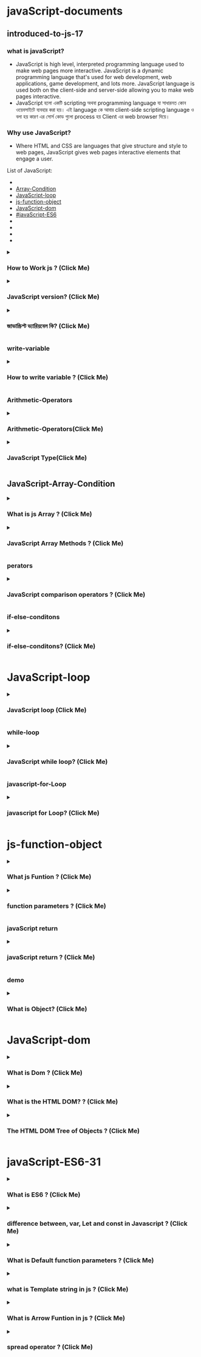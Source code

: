 ﻿# javaScript-documents 


## introduced-to-js-17


### what is javaScript?

- JavaScript is high level, interpreted programming language used to make web pages more interactive. JavaScript is a dynamic programming language that's used for web development, web applications, game development, and lots more. JavaScript language is used both on the client-side and server-side allowing you to make web pages interactive.
- JavaScript হলো একটি scripting অথবা programming language যা সাধারনত কোন ওয়েবসাইটে ব্যবহার করা হয়। এই language কে আবার client-side scripting language ও বলা হয় কারণ এর সোর্স কোড গুলো process হয় Client এর web browser দিয়ে।

### Why use JavaScript?

- Where HTML and CSS are languages that give structure and style to web pages, JavaScript gives web pages interactive elements that engage a user.

List of JavaScript:

- [](#)
- [Array-Condition](#JavaScript-Array-Condition)
- [JavaScript-loop](#JavaScript-loop)
- [js-function-object](#js-function-object) 
- [JavaScript-dom](#JavaScript-dom)  
- [#javaScript-ES6](#javaScript-ES6)  
- [](#)  
- [](#)  
- [](#)  
- [](#) 


<details>
<summary>
  <h3> How to Work js ? (Click Me)</h3>
</summary>
<br >
 reduce

```js


১। JavaScript Engine প্রথমে আপনার JavaScript Code পড়বে মানে parse করবে।
২। তারপর আপনার JavaScript Code কে পরিবর্তন করে মানে compile করে একটি machine language এ নিয়ে আসবে।
৩। তারপর এই machine language টিই আপনার কাজ করবে।


জাভাস্ক্রিপ্ট মূলত ব্রাউজারে বিভিন্ন ইভেন্ট দ্বারা পরিচালিত হয় । যেমন :

1-ক্লিক - যখন কোন ইউজার কোন বাটন বা অবজেক্টের উপরে ক্লিক করতে তখন জাভাস্ক্রিপ্ট কাজ করবে ।
2-ডাবল ক্লিক - ইউজার যখন কোন বাটন বা অবজেক্টের উপরে ডাবল ক্লিক করবে ।
3-রাইট ক্লিক - যখন ওয়েব পেজে রাইট ক্লিক করবে তখন কাজ শুরু হবে ।
-4লোড - ওয়েব পেজটি যখন ব্রাউজারে লোড হবে তখন কাজ করবে ।
-5আনলোড - যখন ওয়েব পেজ থেকে ইউজার বেরিয়ে যাবে তখন কাজ করানো যাবে ।
6-স্ক্রল - ওয়েব পেজ স্ক্রল করলে কাজ করবে ।
7-মাউস হভার - কোন ছবি বা অবজেক্টের উপরে যখন মাউস রাখা হবে তখন ও 8-জাভাস্ক্রিপ্টকে কাজ করাতে পারি ।
9-উইন্ডো রিসাইজ - ব্রাউজারের এর উইন্ডো যখন রিসাইজ করে ছোট বা বড় 10-করা হবে তখন ও কাজ করানো যায় ।
11-কীবোর্ড কী প্রেস - কোন কারনে ইউজার কীবোর্ড থেকে যখন কোন কী প্রেস করবে তখন ও জাভাস্কিপ্ট কাজ করতে পারে ।


```

</details>

<details>
<summary>
  <h3>JavaScript version? (Click Me)</h3>
</summary>
<br >

- সর্বপ্রথ JavaScript ১৯৯৫ সালে Brendan Eich নামে একজন ব্যক্তি আবিষ্কার করেছিল।

- ECMAScript হলো JavaScript এর অফিসিয়াল নাম এবং এই ECMAScript কে আবার ES ও বলা হয়ে থাকে।

```js

```

</details>

<details>
<summary>
  <h3>জাভাস্ক্রিপ্ট ভ্যারিয়বেল কি? (Click Me)</h3>
</summary>
<br >

- ভ্যারিয়বেল (variable) এর অর্থ - পরিবর্তনশীল । প্রোগ্রামে কোন তথ্য বা ডাটাকে বার বার ব্যবহার করার জন্য নির্দিষ্ট Keyword এর মাধ্যমে কম্পিউটারের মেমরি ( Ram memory) ভিতরে স্টোর করে রাখা হয় । এই স্টোর করে রাখা ডাটাকে Variable এর মাধ্যমে যেখানে প্রয়োজন হবে সেখানে ডিক্লিয়ার করা হয় ।

```js
-example;
var price = 11;
var age = 17;
var temperature = 38;

// string
var person = "sodor uddin";
var location = "andork killa bandorbon";
var special = "alia bhatt";

// Boolean
var serious = true;
var isFullMarks = true;
var isSingle = false;
```

</details>

### write-variable

<details>
<summary>
  <h3> How to write variable ? (Click Me)</h3>
</summary>
<br >

- ভ্যারিয়েবল এ letters(a-z), digits(0-9), underscores(\_), and dollar signs($) এই চারটি জিনিস ব‍্যবহার করতে পারেন।
- ভ্যারিয়েবল এর নাম ডিজিট বা নম্বর দিয়ে শুরু করা যাবে না। তবে মাঝে কিংবা শেষে ডিজিট ব‍্যবহার করা যাবে। উদাহরণ: var name7 = rakib islam ';
- ভ্যারিয়েবল নামের মধ‍্যে স্পেস বা ফাঁকা রাখা যাবে না।
- ভ্যারিয়েবল এর নামে কোন কিওয়ার্ড ব‍্যবহার করা যাবে।
- ভেরিয়েবলের নাম কেজ সেন্সিটিভ তাই এ ব্যাপারে সতর্ক থাকতে হবে। যেমন A এবং a এক নয়।
- ভেরিয়েবলের নামের মাঝে কোন চিহ্ন যেমন – কমা, ফুলস্টপ ব্যবহার করা যাবে না।
- ভেরিয়েবলের নাম হিসেবে জাভাস্ক্রিপ্টের সংরক্ষিত শব্দ বা Reserved Word গুলো ব্যবহার করা যাবে না।
- চাইলে একসাথে একাধিক ভ‍্যালিয়েবল লেখা যায়। তবে সেক্ষেত্রে প্রতিটি ভ‍্যালিয়েবলের পরে কমা দিতে হবে। উদাহরণ: var name, age, location;

- 3 টি উপায়ের ভ্যারিয়েবল ব্যবহার করা যায়:
  ১. var 2. let = পরবর্তীতে কোন ভ্যারিয়েবলের মান পরিবর্তন করা যায়। বেশিভাগ সময় এটি ব্যবহার করা হয়।
  ৩. const = এটি কোন ভ্যারিয়েবল দিলে ভ্যারিয়েবলের মান পরিবর্তন করা যায়।

```js
// good variable
var price = 29;
/* 
vaR price = 29;
Var price = 29;
VAR price = 29; */

/*
1. variable name can not be any keywords
var false = 96;
var return = true;
 */

// 2. variable name has to be in one work. No space
// var my home address = "New California";

/*  3. variable name can not have quotation
var "name" = "Tom Hanks"; */

/* 
 4. variable name can not starts with a number but can ends with a number
var 99Club = 1964;
var club25 = 2025;
 */
/* 
 5. How to use long names
 can not use dash
var user-name = "raj bappa";
 */
var user_name = "bappa raj";
var usercurrenthomeaddress = "andor killa bandor ban";
var user_home_address = "andor killa bandor ban"; // snake case
var userHomeAddress = "andor killa bandor ban"; // camel case: we will use this one
var UserHomeAddress = "andor killa bandor ban"; // pascal case

// variable name is case senstive
var person = 25;
var Person = 35;
```

</details>

</details>

### Arithmetic-Operators

<details>
<summary>
  <h3>Arithmetic-Operators(Click Me)</h3>
</summary>
<br >

JavaScript Arithmetic Operators
Arithmetic operators perform arithmetic on numbers (literals or variables).

- +Addition
- -Subtraction
- \*Multiplication
- \*\* Exponentiation (ES2016)
- / Division
- % Modulus (Remainder)
- ++ Increment
- -- Decrement

```js
var onionPrice = 20;
var eggPrice = 10;
// console.log(onionPrice)

// addition, subtraction
/* var totalPrice = onionPrice + eggPrice;
console.log(totalPrice)
var priceDifference = onionPrice - eggPrice;
console.log(priceDifference);
 */

// console.log(totalPrice);
// console.log(onionPrice);
// console.log(eggPrice);
// console.log(onionPrice + eggPrice);

/* multplication
var orangePrice = 20;
var quantiy = 7;
var totalCost = orangePrice * quantiy;
console.log(totalCost); */

// division
var money = 500;
var player = 10;
var eachPlayer = money / player;
console.log(eachPlayer);
```

</details>

<details>
<summary>
  <h3> JavaScript Type(Click Me)</h3>
</summary>
<br >

- In JavaScript there are 5 different data types that can contain values:

- string
- number
- boolean
- object
- function

- There are 6 types of objects:
- Object
- Date
- Array
- String
- Number
- Boolean

- And 2 data types that cannot contain values:
- null
- undefined

```js
var price = 100;
//  console.log(typeof price);
var price = "100";
// console.log(typeof price);
var isHappy = true;
// console.log(typeof isHappy);
var romantic;
// console.log(typeof romantic);

// advanced
var num1 = 0.1;
var num2 = 0.2;
var sum = num1 + num2;
sum = sum.toFixed(1);
sum = parseFloat(sum);
console.log(sum);
```
</details> 


## JavaScript-Array-Condition


</details>


<details>
<summary>
  <h3>What is js Array ? (Click Me)</h3>
</summary>
<br >

- অ্যারে হল একটি বিশেষ ধরনের জাভাস্ক্রিপ্ট ভেরিয়েবল যা একই কাজে ব্যবহৃত একই ধরেনর তথ্য বা data কে একটি একক জাভাস্ক্রিপ্ট ভেরিয়েবলের মাধ্যমে ধারন করতে পারে। এক্ষেত্রে এই অ্যারে অবজেক্ট গুলোকে তাদের সাবস্ক্রিপ্টের মাধ্যমে access করা যায়।
- অ্যারের প্রথম এলিমেন্টটির অবস্থান অবস্থান হয় 0,
- এলিমেন্টটির এলিমেন্টের অবস্থান হয় 1,
- তৃতীয় এলিমেন্টটির অবস্থান হয় 2, এভাবে অন্যগুলো হবে।

```js
var friendsAge = [11, 21, 45, 17, 14, 105, 6];

var picnicFee = [5000, 2000, 4000, 150];

var nayikas = ["mahi", "opu", "sabnoor", "sabana"];
var vowels = ["a", "e", "i", "o", "u"];

console.log(friendsAge.length);
```

- অ্যারের প্রথম এলিমেন্টটির অবস্থান অবস্থান হয় 0,
- এলিমেন্টটির এলিমেন্টের অবস্থান হয় 1,
- তৃতীয় এলিমেন্টটির অবস্থান হয় 2, এভাবে অন্যগুলো হবে।

```js
var numbers = [45, 68, 78, 56, 89, 98];

var num = numbers.indexOf(56);

// 1. get element value by index
var element = numbers[1];
// console.log(element);

// 2. set element value by index
numbers[1] = 77;
numbers[3] = 44;
// console.log(numbers);

// 3. find index of an element
var positionIndex = numbers.indexOf(89);
console.log(positionIndex);
```

</details>


<details>
<summary>
  <h3>JavaScript Array Methods ? (Click Me)</h3>
</summary>
<br >
 - const fruits = ["Banana", "Orange", "Apple", "Mango"];

- JavaScript Array pop()
- The pop() method removes the last element from an array:
- fruits.pop();
  -The pop() method returns the value that was "popped out":
- let fruit = fruits.pop();
-
-

```js
The pop() method removes the last element from an array:
 fruits.pop();
const fruits = ["Banana", "Orange", "Apple", "Mango"];
fruits.pop();


The pop() method returns the value that was "popped out":
const fruits = ["Banana", "Orange", "Apple", "Mango"];
let fruit = fruits.pop();

JavaScript Array push()
The push() method adds a new element to an array (at the end):
const fruits = ["Banana", "Orange", "Apple", "Mango"];
fruits.push("tomato");
```

```js
var numbers = [78, 45, 98, 45];
//use push to add element to an array as the last element array
// numbers.push(63);
// console.log(numbers);
var friends = ["balam", "kalam", "salam"];
friends.push("gelam");
friends.push("pailam");
// console.log(friends);

// use pop to get last element
console.log(numbers);
// numbers.pop();
var element = numbers.pop();
console.log(numbers);
console.log(element);
```

</details>

### perators

<details>
<summary>
  <h3>JavaScript comparison operators ? (Click Me)</h3>
</summary>
<br >

- JavaScript comparison operators
  To compare two values, you use a comparison operator. The following table shows the comparison operators in JavaScript:

- Operator Meaning
- <less than
- > greater than
- <=less than or equal to
- > =greater than or equal to
- ==equal to
- !=not equal to

```js
// console.log(5 < 6);
// console.log(5 > 6);
// console.log(5 == 6);
// console.log(6 == 6);
// console.log(5 != 6);
// console.log(15 != 15);
// less than or equal
// console.log(5 <= 6)
// console.log( 6 <= 6 )
// console.log( 16 <= 6 )

// greater than or equal
// console.log(5 >= 6)
// console.log(5 >= 2)
// console.log(2 >= 2)

var num1 = 56;
var num2 = 89;

// console.log(num1 < num2);
// console.log(num1 > num2);
// console.log(num1 === num2);
// console.log(num1 !== num2);
// console.log(num1 >= num2);
// console.log(num1 <= num2);

// multiple conditions
// money1 > money2 && result1 > result2 && height1 > height2
// money1 > money2 || result1 > result2 || height1 > height2

/* 

- Introduction to JavaScript comparison operators
To compare two values, you use a comparison operator. The following table shows the comparison operators in JavaScript:

- Operator	Meaning
- <	less than
- >	greater than
- <=	less than or equal to
- >=	greater than or equal to
- ==	equal to
!=	not equal to   


*/
```

</details>

### if-else-conditons

<details>
<summary>
  <h3>if-else-conditons? (Click Me)</h3>
</summary>
<br >

- যে সকল ক্ষেত্রে কোন বিশেষ একটা শর্ত বা condition, সত্য বা true হলে তার ওপর নির্ভর করে সুনির্দিষ্ট কোন বিশেষ কার্য অর্থাৎ কোড execute করে এবং মিথ্যা বা false হলে অপর একাধিক শর্ত বা condition এর উপর নির্ভর করে কোন বিশেষ কার্য সম্পাদন করা জন্য অর্থাৎ কোড execute করার জন্য জাভাস্ক্রিপ্ট এর else . . if স্টেটমেন্ট ব্যবহার করা হয়।

- যখন কোন নির্দিষ্ট একটা শর্ত বা condition সত্য অর্থাৎ true হয়, তখন কিছু কোড execute করবে এবং যদি মিথ্যা বা false হয় তবে ভিন্ন একটি শর্ত বা condition কাজ করবে অর্থাৎ execute করবে এবং এই শর্ত বা condition মিথ্যা বা false হলে, ভিন্ন কিছু কোড কাজ করবে অর্থাৎ execute করবে, এ রকম ক্ষেত্রে জাভাস্ক্রিপ্ট এর else . . if স্টেটমেন্ট ব্যবহার করা হয়।

- বিষয়টি একটি উদাহরণ এর মাধ্যমে দেখা যাক। মনে করি বিস্কুট কেনার জন্য আমরা 100 টাকা নিয়ে একটি দোকানে গেলাম। দোকানে আমাদের 300 টাকা মূল্যের এক প্যাকেট বিস্কুট পছন্দ হল, কিন্তু আমাদের কাছে 300 টাকা না থাকায় আমরা 200 টাকা মূল্যের অন্য এক প্যাকেট বিস্কুট পছন্দ করলাম, কিন্তু 200 টাকা না থাকায় আমরা অন্য 100 টাকা মূল্যের অন্য এক প্যাকেট বিস্কুট কিনলাম।
- এক্ষেত্রে আমাদের প্রথম পছন্দ হল 300 টাকা মূল্যের বিস্কুট, দ্বিতীয় পছন্দ হল 200 টাকা মূল্যের বিস্কুট এবং তৃতীয় পছন্দ হল 100 টাকা মূল্যের বিস্কুট। এই কাজটিই হল জাভাস্ক্রিপ্ট এর else . . if স্টেটমেন্ট।

```js
var iphonePrice = 79000;
var myBudget = 95000;
// if iphone price is less than my budget. I will buy the iphone
/**
 *  if iphone price is less than my budget
 *      i will buy the iphone
 *
 *
 * if (condition) {
 *      // will execute if the condition is true
 * }
 *
 * */

if (iphonePrice < myBudget) {
  console.log("i phone kine futani marbo");
}

var chickenPrice = 500;
var myMoney = 50;
// if (chickenPrice <= myMoney){
//     console.log('Murgir raan khamu and haddi chibamu!!!');
// }
// if (chickenPrice > myMoney){
//     console.log('Smashed potato and lentils soup');
// }

/**
 * if chiken er price is less than my budget
 * i will eat chiken
 * na hoi: else
 * */

if (chickenPrice < myMoney) {
  console.log("I will eat Chicken");
} else {
  console.log("I will eat potato");
}
```

#### multiple-condtion

```js
// var isGraduated = true;
// var salary = 75000;
// var cars = 1;

// if(isGraduated == true){
//     console.log('Eso biye kore feli')
// }
// else{
//     console.log('tor Kopale Biya nai')
// }

// if(isGraduated == true && salary > 50000){
//     console.log('Eso biye kore feli')
// }
// else{
//     console.log('tor Kopale Biya nai')
// }

// if(isGraduated == true && salary > 50000 && cars >= 1){
//     console.log('Eso biye kore feli')
// }
// else{
//     console.log('tor Kopale Biya nai')
// }

var isGraduated = false;
var salary = 61000;
var cars = 0;

if (isGraduated === true || salary > 50000 || cars >= 1) {
  console.log("Eso Prem kori");
} else {
  console.log("tomar friend er mobile number dao");
}

if (isGraduated === true && (salary > 50000 || cars >= 1)) {
}
```

### Multi-Stage-condition

```js
var money = 68;
var danishPrice = 45;
var butterBread = 35;
var toastBiscuit = 20;

if (danishPrice < money) {
  console.log("Dan Dan danish khamu");
} else if (butterBread < money) {
  console.log("Butter bon khamu");
} else if (toastBiscuit < money) {
  console.log("chubai chubai toast biscuit khamu");
} else {
  console.log("Khali cha e sasther jonno valo");
}
```

```js
var straightLint = false;

if (math == true) {
  if (geometry == true) {
    if (straightLint == true) {
    } else {
      console.log("baka pothe cholba na");
    }
  } else {
    console.log("pithagorous hoite parba na");
  }
} else {
}
```

</details>

# JavaScript-loop 

<details>
<summary>
  <h3> JavaScript loop (Click Me)</h3>
</summary>
<br >

- কোন স্টেটমেন্টকে ধারাবাহিক ভাবে বার বার দেখানোর জন্য Loop ব্যবহার করা হয় প্রোগ্রামিং ভাষার ক্ষেত্রে । প্রতিটি কম্পিউটার ভাষায় Loop বর্তমান ঠিক জাভাস্কিপ্টের ন্যায় ।

- কল্পনা করুন আমার প্রয়োজন ১ থেকে ১০০ সংখ্যা । এক্ষেত্রে আমরা Loop ব্যবহার করে সহজে আমাদের চাহিদা পূরণ করতে পারি । লুপ ব্যবহার করার ফলে কোডটি জটিল হয় না ।

- কটি লুপ (Loop) এর তিনটি অংশ থাকে :
- Initialization - Initialization হিসাবে ভ্যারিয়বেল ও তার ভ্যালু লেখা হয় ।
- Condition - কতবার লুপ চলবে সেটি Condition এর মধ্যে লিখতে হয় ।
- Increment / Decrement - লুপের ধাপ সৃষ্টি হয় ।

- Loop এর প্রকারভেদ :
- Loop সাধারণত পাঁচ প্রকারের নিচে লিস্ট দেওয়া হল -

- While Loop
- Do / Whlie Loop
- For Loop
- For / inloop এটি object এর জন্য
- Foreach এটি Array জন্য

```js

```

</details>

</details>

### while-loop

<details>
<summary>
  <h3>JavaScript while loop? (Click Me)</h3>
</summary>
<br >
  - কোন একটি শর্ত বা condition পুরন না হওয়া পর্যন্ত কোন কাজ চালিয়ে যেতে জাভাস্ক্রিপ্ট এর while লুপ ব্যবহার করা হয়। এক্ষেত্রে নির্ধারিত শর্ত বা condition টি মিথ্যা অর্থাৎ false না হওয়া পর্যন্ত while লুপ টি চলতেই থাকবে।

- উদাহরণ স্বরূপ বলা যায়, একজন শিক্ষক আপনাকে একটি অংক করতে দিল। আপনি যত বার অংকটি ভুল করছেন, ততবার শিক্ষক আপনাকে অংক টি করতে বলছে, অর্থাৎ কেবল মাত্র অংকটি করতে পারলেই আপনি এই কাজ থেকে মুক্তি পাবেন। জাভাস্ক্রিপ্ট এর while লুপ টি পুরোপুরি এই রকম।

- প্রথমত একটি ভ্যারিয়বেল নেওয়া হয় এবং তার ভ্যালু অ্যাসাইন করা হয় initialization ।
- দ্বিতীয়ত While নামে একটি কীওয়ার্ড লেখা হয় while loop ব্যবহারের জন্য এবং প্রথম বন্ধনীর ভিতরে কন্ডিশান দেওয়া হয় লুপটি কত বার চলবে ।
- Loop কে পুনরায় সচল করার জন্য অ্যারিথমেটিক অ্যাসাইনমেন্ট অপারেটর ব্যাবহার করা হয় ।

- যখন While লুপের কাজ শুরু হয় তখন জাভাস্কিপ্ট চেক করে দেখে যে ভ্যারিয়বেলের ভ্যালু অনুযায়ী কন্ডিশান স্টেটমেন্ট টি সত্য কি না । যদি সত্য হয় তাহলে সেকেন্ড ব্রাকেট { } এর মধ্যের কোড গুলো এক্সিকিউট হয় ।

- এরপর Increment / Decrement স্টেটমেন্ট ভ্যারিয়বেল এর ভ্যালুতে 1+ বা 1- করে । পুনরায় প্রোগ্রামকে আবার কন্ডিশান স্টেটমেন্টে নিয়ে গিয়ে কন্ডিশান চেক করা হয় । যদি কন্ডিশান সত্য হয় তাহলে সেকেন্ড ব্রাকেটএর মধ্যে কোড গুলো পুনরায় এক্সিকিউট হয় ।

- এভাবে লুপটি চলতে থাকবে যতক্ষণ না কন্ডিশান মিথ্যা হবে । কন্ডিশান মিথ্যা হলেই প্রোগ্রাম লুপ থেকে বের হয়ে আসবে । কন্তু সর্বদা স্মরণ রাখবেন কন্ডিশান স্টেটমেন্ট টি যদি সব সময় সত্য হয় তবে আপনি কখনও While Loop থেকে বের হয়ে আসতে পারবেন না । আপনার কম্পিউটার এর ক্ষতি ও হতে পারে । তাই While Loop ব্যবহারের সময় সতর্ক হওয়া আবশ্যক ।

### While

```js
// if(condition){

// }

// roastGiven = roastGiven + 1;
// roastGiven += 1;
/* 
1. Loop variable
2. condition inside while
3. Loop body
4. Change the loop variable
*/

// var roastGiven = 0;
// while (roastGiven < 10) {
//     console.log('Roast Den, Please !!')
//     console.log(roastGiven);
//     roastGiven++
// }


```

### even

```js
// target: 1 to 20 all event numbers
var number = 0;
while (number <= 20) {
  console.log(number);
  // number++;
  number = number + 2;
}
```

### number

```js
// Target: Display 1 to 10
var number = 1;
while (number <= 20) {
  console.log(number);
  number++;
}
```

### odd

```js
// target: 1 to 100 all odd number
var number = 1;
while (number <= 100) {
  console.log(number);
  number = number + 2;
}
```

</details>

### javascript-for-Loop

<details>
<summary>
  <h3> javascript for Loop? (Click Me)</h3>
</summary>
<br >

- ফর লুপ দিয়েও while লুপের কাজ করা যায়। ফর লুপ দিয়ে যেসব কাজ হয় while দিয়েও ঐ কাজ করা যাবে। ফর লুপ while এর মতই pretest লুপ, মানে আগে কন্ডিশন চেক করবে এরপর true হলে লুপের অভ্যন্তরের কোড এক্সিকিউট হবে। ফর লুপে ৩ টি এক্সপ্রেশন থাকতে পারে

- ১. ভেরিয়েবল initialization : প্রথম এক্সপ্রেশন দিয়ে ভেরিয়েবল initialize করা হয় এবং এই এক্সপ্রেশন লুপ এক্সিকিউট হওয়ার আগেই এক্সিকিউট বা চেক হবে।

- ২. কন্ডিশন : এরপর একটা কন্ডিশন দেয়া হয় যেটা চেক করে true রিটার্ন করলে লুপ এক্সিকিউট হবে, তবে এটিও ঐচ্ছিক যদি এই্ কন্ডিশন না দেয়া হয় তাহলে ফর লুপ বাই ডিফল্ট true রিটার্ন করে।

- ৩. শেষ এক্সপ্রেশন : এটা দিয়ে ভেরিয়েবলটি আপডেট করা হয় (বাড়ানো কিংবা কমানো হয়)। এটা সবার শেষে এক্সিকিউট হয়। প্রতিবার লুপ ঘুরে আসার পর এটি এক্সিকিউট হয়।

```js
// var roastGiven = 0;
// while(roastGiven < 7 ){
//     console.log('Roast Den, Please !!')
//     roastGiven++;
// }

// for loop
// for(var roastGiven = 0; roastGiven < 7 ; roastGiven++){
//     console.log('Roast Den, Please !!');
// }

// simple version of for loop

/* console.log('simple For loop');
for (var i = 0; i < 7; i++) {
    console.log(i);
}
 */

// for (var i = 1; i <= 10; i++) {
//     console.log(i);
// }

// i = i + 2;
// i += 2;
// for (var i = 0; i <= 20; i += 2) {
//     console.log(i);
// }

for (var i = 1; i <= 20; i += 2) {
  console.log(i);
}
```

### Array loops

```js
// for (var i = 0; i < 10; i++) {
//     console.log(i);
// }

// target: display every elements of an array
// var numbers = [45, 87, 89, 56, 32, 51, 25, 188, 41, 25, 98];

// for (i = 0; i < 7; i++) {
//     var number = numbers[i]
//     console.log(number);
// }

// for (var i = 0; i < numbers.length; i++) {
//     var number = numbers[i];
//     console.log(number);
// }

var items = ["bottle", "mouse", "sunglass", "pen", "notebook"];

for (var i = 0; i < items.length; i++) {
  var item = items[i];
  console.log(item);
}
```

</details>

# js-function-object 

<details>

<summary>
  <h3>What js Funtion ? (Click Me)</h3>
</summary>
<br >

- Functions
- JavaScript provides functions similar to most of the scripting and programming languages.

- In JavaScript, a function allows you to define a block of code, give it a name and then execute it as many times as you wan

- javaScript Function Syntax
- A JavaScript function is defined with the function keyword, followed by a name, followed by parentheses ().
- Function names can contain letters, digits, underscores, and dollar signs (same rules as variables).

- The parentheses may include parameter names separated by commas:
  (parameter1, parameter2, ...)
- The code to be executed, by the function, is placed inside curly brackets: {}

- জাভাস্ক্রিপ্ট ফাংশন হল কিছু জাভাস্ক্রিপ্ট কোড যা সুপ্ত অবস্থায় থাকে, যতক্ষণ পর্যন্ত না তাকে কাজ করতে বা execute করতে বলা হয়। একটি জাভাস্ক্রিপ্ট ফাংশন তখনই কাজ করে যখন কোন জাভাস্ক্রিপ্ট ইভেন্ট সংঘটিত হয় বা অন্য কোন জাভাস্ক্রিপ্ট ফাংশন তাকে call করে। প্রায়শই কোন জাভাস্ক্রিপ্ট প্রোগ্রামে আমাদের কিছু কিছু কাজের পুনরাবৃত্তি করতে হয়, এ রকম ক্ষেত্রে ফাংশন ব্যাবহারের ফলে অনেক সময় বাঁচে। জাভাস্ক্রিপ্ট ফাংশন ব্যবহার করে একই কোড প্রোগ্রামে বার বার না লিখেও বার বার কাজ করানো যায়।

- একটি জাভাস্ক্রিপ্ট ফাংশন ব্যবহার করার জন্য নিচের 2টি কাজ করতে হয়।

- ফাংশন definie করা এবং
- ফাংশন ডাকা বা call করা।

- ফাংশন definie করা : একটি জাভাস্ক্রিপ্ট ফাংশন কি কাজ করবে, তা ফাংশন definie করার সময় অর্থাৎ ফাংশনটি যখন তৈরি করা হয় তখন নির্ধারণ করে দেয়া হয়।

- ফাংশন ডাকা বা call করা: জাভাস্ক্রিপ্ট ফাংশনটি কখন কাজ করবে অর্থাৎ কি ইভেন্ট এর ফলে কাজ করবে, তা নির্ধারণ করাই হল ফাংশন ডাকা অর্থাৎ ফাংশন call করা। উদাহরণ স্বরূপ বলা যায়, কোন এইচটিএমএল বাটন ক্লিক করার ফলে ওয়েব পেজে একটি ফলাফল প্রদর্শিত হবে। এটাই হল ফাংশন ডাকা বা জাভাস্ক্রিপ্ট ফাংশন call করা।

```js
// function declaration
function startFan() {
  console.log("Stand up");
  console.log("walk towards the switch");
  console.log("Press the switch");
}

// call the function
startFan();
console.log("Waking up in the morning");
startFan();
console.log("Eating lunch");
console.log("Watching JS tutorial");
startFan();
```
</details>


<details>
<summary>
  <h3>function  parameters ? (Click Me)</h3>
</summary>
<br >

- A function can have one or more parameters, which will be supplied by the calling code and can be used inside a function. JavaScript is a dynamic type scripting language, so a function parameter can have value of any data type.

```js
function bringSingara(money) {
  console.log("taka disen: ", money);
  console.log("ai nen singara");
}

var taka = 300;
// bringSingara(taka);

function add(num1, num2) {
  console.log("going to add:", num1, num2);
}

// add(125, 96);

function sum(a, b, c, d, e) {
  console.log(a, b, c, d, e);
  var sum = a + b + c + d + e;
  console.log(sum);
}

sum(15, 98, 56, 5, 9);
```
</details>

### javaScript return
 <details>

<summary>
  <h3>javaScript return
? (Click Me)</h3>
</summary>
<br >
The return statement ends function execution and specifies a value to be returned to the function caller

```js
function add(number1, number2) {
  console.log(number1, number2);
  var sum = number1 + number2;
  // console.log(sum);
  return sum;
  console.log("I need more code");
  return 15;
  return "hello done";
  return "I am hungry";
}

// add(45, 15);

var total = add(80, 20);
// console.log('total', total)

function bringSingra(money) {
  singraPrice = 10;
  var quantity = money / singraPrice;
  return quantity;
}
var myTaka = 150;

var singaras = bringSingra(myTaka);
console.log(singaras);
```

</details>

### demo

<details>

<summary>
  <h3>What is  Object? (Click Me)</h3>
</summary>
<br >
  - জাভাস্ক্রিপ্ট হল একটি অবজেক্ট নির্ভর ওয়েব প্রোগ্রামিং ভাষা। জাভাস্ক্রিপ্ট এর সকল কিছুই হল অবজেক্ট। ইংরেজি " Object " শব্দটির আক্ষরিক অর্থ হল " বস্তু ", জাভাস্ক্রিপ্টে অবজেক্ট অর্থ হল একটি বিশেষ ধরনের ডাটা যার প্রোপার্টি এবং মেথড রয়েছে। সকল জাভাস্ক্রিপ্ট অবজেক্ট এরই প্রোপার্টি এবং মেথড রয়েছে। জাভাস্ক্রিপ্টে আমরা প্রয়োজন অনুযায়ী অবজেক্ট এবং ভেরিয়েবল টাইপ তৈরি করতে পারি। প্রোগ্রামিং এর কাজ গুলো জাভাস্ক্রিপ্ট অবজেক্ট এর প্রোপার্টি এবং মেথড ব্যবহার করে করে করা হয়।

- অবজেক্ট তৈরি
- জাভাস্ক্রিপ্টে 3টি পদ্ধতিতে কোন অবজেক্ট তৈরি করা যায়, এগুলো - হল নিম্নরূপ -

- সরাসরি অবজেক্ট তৈরি,
- অবজেক্ট constructor অর্থাৎ নতুন কিওয়ার্ড ব্যবহার করে এবং
- অবজেক্ট literal ব্যবহার করে।

```js

```
</details> 

# JavaScript-dom


<details>

<summary>
  <h3>What is Dom ? (Click Me)</h3>
</summary>
<br >

The Document Object Model (DOM) is a programming interface for web documents. It represents the page so that programs can change the document structure, style, and content. The DOM represents the document as nodes and objects; that way, programming languages can interact with the page.

```js

```

</details>

<details>

<summary>
  <h3>What is the HTML DOM?
? (Click Me)</h3>
</summary>
<br >

- The HTML DOM is a standard object model and programming interface for HTML. It defines:

- The HTML elements as objects
- The properties of all HTML elements
- The methods to access all HTML elements
- The events for all HTML elements
- In other words: The HTML DOM is a standard for how to get, change, add, or delete HTML elements.

```js

```

</details>

<details>

<summary>
  <h3>The HTML DOM Tree of Objects
? (Click Me)</h3>
</summary>
<br >

- With the object model, JavaScript gets all the power it needs to create dynamic HTML:

- JavaScript can change all the HTML elements in the page
- JavaScript can change all the HTML attributes in the page
- JavaScript can change all the CSS styles in the page
- JavaScript can remove existing HTML elements and attributes
- JavaScript can add new HTML elements and attributes
- JavaScript can react to all existing HTML events in the page
- JavaScript can create new HTML events in the page

```js

```

</details> 

# javaScript-ES6-31
<details>
<summary>
  <h3>What is ES6 ? (Click Me)</h3>
</summary>
<br >

- javaScript ES6 (ECMAScript 6) is the 6th major release of the ECMAScript language specification. It is also referred to as ES2015 as it was released in 2015.

- ES6 introduced several new features and syntax improvements to the JavaScript language, including:

- let and const keywords for declaring variables with block scope
- Arrow functions for concise and readable function syntax
- Template literals for string interpolation
- Classes for object-oriented programming in JavaScript
- Promises for handling asynchronous code
- Destructuring for easy assignment of array and object properties
- Spread operator for copying and concatenating arrays and objects
- Modules for organizing code and sharing functionality between files
- Default function parameters and rest parameters
- ES6 made writing modern and maintainable JavaScript code much easier and more efficient, and its features are widely used in modern web development today.

```js

```

</details>

<details>
<summary>
  <h3>difference between, var, Let and const in  Javascript ? (Click Me)</h3>
</summary>
<br >

- 1: In JavaScript, var, let, and const are used to declare variables, but they have some important differences:

var:
var is the oldest way to declare variables in JavaScript. It has function scope, which means that if a variable is declared inside a function, it can only be accessed within that function. If it is declared outside a function, it becomes a global variable and can be accessed throughout the code. var can be redeclared and reassigned.
Example:

```js
var a = 10;
function example() {
  var b = 20;
}
```

- 2: let:
  let was introduced in ES6 and it has block scope, which means that if a variable is declared inside a block (within curly braces), it can only be accessed within that block. let cannot be redeclared, but it can be reassigned.

```js
const a = 10;
const obj = { prop: "value" };
obj.prop = "new value"; // valid
```

- 3: const:
  const is also introduced in ES6 and it also has block scope. A variable declared with const cannot be reassigned or redeclared. However, if the variable is an object or an array, its properties or elements can be changed.

```js
const a = 10;
const obj = { prop: "value" };
obj.prop = "new value"; // valid
```

- বাংলা ঃ

- var দিয়ে ভ্যারিয়েবল ডিক্লেয়ার করলে সেইটা re-declare এবং re-assign দুইটাই করা যায় ।
- let দিয়ে ভ্যারিয়েবল ডিক্লেয়ার করলে সেইটা re-assign করা যায় কিন্ত re-declare করা যায় নাহ

- এবং const দিয়ে ভ্যারিয়েবল ডিক্লেয়ার করলে সেইটা re-declare এবং re-assign কোনোটাই করা যায় নাহ।

</details>

<details>
<summary>
  <h3>What is Default function parameters ? (Click Me)</h3>
</summary>
<br >

- In this example, if you call addNumbers() with no arguments, it will return 0 (the default value for both x and y). If you call addNumbers(5) with only one argument, it will use 5 for x and 0 for y, and return 5. If you call addNumbers(5, 3) with both arguments, it will use 5 for x and 3 for y, and return 8.

Default function parameters can also be used with other parameter types, such as objects and arrays. For example:

```js
function addNumbers(x = 0, y = 0) {
  return x + y;
}
```

```js
function greetUser(name = "Anonymous", greeting = "Hello") {
  console.log(`${greeting}, ${name}!`);
}

greetUser(); // logs "Hello, Anonymous!"
greetUser("John"); // logs "Hello, John!"
greetUser("Mary", "Hi"); // logs "Hi, Mary!"
```

</details>

<details>
<summary>
  <h3>what is Template string in js ? (Click Me)</h3>
</summary>
<br >

- Template strings, also known as template literals, are a feature in JavaScript that allows for more expressive and flexible string formatting. Template strings are enclosed in backticks (``) instead of single quotes or double quotes.

- One of the key features of template strings is the ability to embed expressions directly into the string, using the ${expression} syntax. This allows for more dynamic string formatting, where the value of the expression is automatically converted to a string and inserted into the string.

```js
const name = "Rakib";
const age = 25;
const message = `Hello, my name is ${name} and I am ${age} years old.`;
```

```js
const person = "Adam Sand";
const person2 = "Ben White";
const person3 = `Donald Trump`;

const multiLine =
  "First Line text \n" +
  "second line of code \n" +
  "Third line of text \n" +
  "Fourth line of string";
// console.log(multiLine)

const newMultiLine = `First Line of text
Second LIner of text
third line of string
fourth line of code 
fifth line of code
`;
// console.log(newMultiLine);

const a = 2;
const b = 2;
const num = [43, 33, 4, 4, 4, 3, 3];
const summary = "sum of:" + a + "sum of :" + b + "is" + (a + b);
// console.log(summary);
const newSummary = ` sum of a ${a} and b ${num.length} is: ${a + b}  `;
console.log(newSummary);
```

</details>

<details>
<summary>
  <h3>What is Arrow Funtion in js ? (Click Me)</h3>
</summary>
<br >

- Arrow functions are a shorthand syntax for writing function expressions in JavaScript. They were introduced in ECMAScript 6 (ES6) and have become a popular way to write functions in modern JavaScript code.

- Arrow functions have a more concise syntax compared to traditional function expressions, and also have some differences in the way they handle the "this" keyword.

Here's an example of a traditional function expression:

```js
const double = function (x) {
  return x * 2;
};
```

- The same function can be expressed as an arrow function like this:

```js
const double = (x) => {
  return x * 2;
};
```

- As you can see, the arrow function uses the => syntax instead of the function keyword. The function parameter x is enclosed in parentheses, and the function body is enclosed in curly braces.

- Arrow functions also have a more concise syntax when the function body is a single expression. In this case, the curly braces and return keyword can be omitted:

```js
const double = (x) => x * 2;
```

- This is equivalent to the previous arrow function, but with the function body expressed as a single expression.

- One important difference between arrow functions and traditional function - expressions is how they handle the "this" keyword. Arrow functions do not bind their own "this" value, but instead inherit the "this" value from the surrounding scope. This can be useful in certain situations, but can also cause unexpected behavior if the surrounding scope changes.

- Overall, arrow functions provide a more concise syntax for writing function expressions in JavaScript, and are widely used in modern JavaScript code.

- bangla: Arrow function কে সহজভাবে সংজ্ঞায়িত করতে গেলে বলা যায় আমরা জাভাস্ক্রিপ্ট এ রেগুলার যে ফাংশন লিখি তার সংক্ষিপ্ত রূপ। এর মাধ্যমে আমরা ফাংশন এর সিনট্যাক্স কে আরো ছোট করে ফেলতে পারি। এতে আমাদের বয়লারপ্লেট কোড অনেক কমে যায়।

- more example:

```js
// function declaration
/* function add(first, second){
    const total =  first + second;
    return total;
} */

// function expression
const add1 = function add1(first, second) {
  const total = first + second;
  return total;
};
// function expression with anonymous function
const add2 = function (first, second) {
  const total = first + second;
  return total;
};

function add3(first, second) {
  const total = first + second;
  return total;
}

function add4(first, second) {
  return first + second;
}

const add5 = function (first, second) {
  return first + second;
};
const add6 = (frist, second) => frist + second;
const result = add6(10, 20);
console.log(result);

const add = (frist, second) => {
  const total = frist + second;
  return total;
};

const num = add(323, 44);
console.log(num);

// interview question: differences between
// function declaration, function expression and arrow function
```

```js
const add = (frist, second) => frist + second;

const getFullName = (frist, last) => frist + " " + last;

const multiply = (a, b) => a * b;

const result = multiply(7, 8);
console.log(result);

const addAlll = (a, b, c, d, e, f) => a + b + c + d + e + f;

//  no peraMeter
const getPie = () => 3.12;

//  one perameter
const doubleIt = (num) => num * 2;

const fivTime = (num) => num * 5;

//  multiline Arrow funtion,
const doMath = (z, y, z) => {
  const firstSum = x + y;
  const secondSum = y + z;
  const multiplyResult = firstSum + secondSum;
  const result = multiplyResult / 2;
  return result;
};
```

</details>

<details>
<summary>
  <h3>spread operator ? (Click Me)</h3>
</summary>
<br >

- The spread operator is a feature introduced in ECMAScript 6 (ES6) that allows an iterable (such as an array or a string) to be expanded into individual elements. In the context of arrays, the spread operator can be used to copy an array, concatenate arrays, and pass arrays as arguments to functions.

- Here are some examples of using the spread operator with arrays:

- 1 Copy an array:

```js
const arr1 = [1, 2, 3];
const arr2 = [...arr1]; // create a copy of arr1
console.log(arr2); // Output: [1, 2, 3]
```

- In this example, the spread operator is used to create a new array arr2 that contains all the elements of arr1.

- 2. Concatenate arrays:

```js
const arr1 = [1, 2];
const arr2 = [3, 4];
const arr3 = [...arr1, ...arr2]; // concatenate arr1 and arr2
console.log(arr3); // Output: [1, 2, 3, 4]
```

- In this example, the spread operator is used to create a new array arr3 that contains all the elements of arr1 and arr2.

- 3.Pass arrays as arguments to a function

```js
const arr1 = [1, 2, 3];
const max = Math.max(...arr1); // find the maximum element in arr1
console.log(max); // Output: 3
```

- In this example, the spread operator is used to pass the elements of arr1 as individual arguments to the Math.max function, which returns the maximum value in the array.

more example:

```js
const max = Math.max(12, 45, 54, 56);

// console.log(max);
const numbers = [44, 43, 42, 21, 24, 65];
const largest = Math.max(...numbers);

// console.log(...numbers);
// console.log(largest);

const numbers2 = [...numbers];
numbers.push(43);
// console.log(numbers);
// console.log(numbers2);

const number3 = [...numbers];

const numbers4 = [434, 5, 45, ...number3, 434];
console.log(numbers4);
```

</details>


